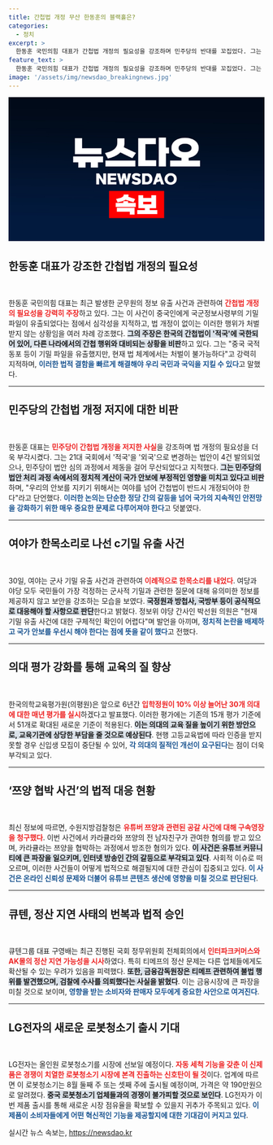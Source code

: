 ```yaml
---
title: 간첩법 개정 무산 한동훈의 블랙홀은?
categories:
  - 정치
excerpt: >
  한동훈 국민의힘 대표가 간첩법 개정의 필요성을 강조하며 민주당의 반대를 꼬집었다. 그는 중국 정보 유출 사건은 간첩죄로 처벌할 수 없다며 법 개정의 긴급성을 역설했다. 국가 안보와 관련된 이 발언은 정치적 갈등 속에서 여야의 공감대를 이끌어내는 계기가 될 것으로 기대된다.
feature_text: >
  한동훈 국민의힘 대표가 간첩법 개정의 필요성을 강조하며 민주당의 반대를 꼬집었다. 그는 중국 정보 유출 사건은 간첩죄로 처벌할 수 없다며 법 개정의 긴급성을 역설했다. 국가 안보와 관련된 이 발언은 정치적 갈등 속에서 여야의 공감대를 이끌어내는 계기가 될 것으로 기대된다.
image: '/assets/img/newsdao_breakingnews.jpg'
---
```


<p><img src="/assets/img/newsdao_breakingnews.jpg" alt="pcversion 속보" /></p>

<h2 data-ke-size="size26">한동훈 대표가 강조한 간첩법 개정의 필요성</h2>

<p data-ke-size="size16">&nbsp;</p>

<p>한동훈 국민의힘 대표는 최근 발생한 군무원의 정보 유출 사건과 관련하여 <b><span style="color: #ee2323;">간첩법 개정의 필요성을 강력히 주장</span></b>하고 있다. 그는 이 사건이 중국인에게 국군정보사령부의 기밀 파일이 유출되었다는 점에서 심각성을 지적하고, 법 개정이 없이는 이러한 행위가 처벌받지 않는 상황임을 여러 차례 강조했다. <b><span style="background-color: #21538527;">그의 주장은 한국의 간첩법이 '적국'에 국한되어 있어, 다른 나라에서의 간첩 행위와 대비되는 상황을 비판</span></b>하고 있다. 그는 "중국 국적 동포 등이 기밀 파일을 유출했지만, 현재 법 체계에서는 처벌이 불가능하다"고 강력히 지적하며, <b><span style="color: #1a5490;">이러한 법적 결함을 빠르게 해결해야 우리 국민과 국익을 지킬 수 있다</span></b>고 말했다.</p>

<hr/>

<h2 data-ke-size="size26">민주당의 간첩법 개정 저지에 대한 비판</h2>

<p data-ke-size="size16">&nbsp;</p>

<p>한동훈 대표는 <b><span style="color: #ee2323;">민주당이 간첩법 개정을 저지한 사실</span></b>을 강조하며 법 개정의 필요성을 더욱 부각시켰다. 그는 21대 국회에서 '적국'을 '외국'으로 변경하는 법안이 4건 발의되었으나, 민주당이 법안 심의 과정에서 제동을 걸어 무산되었다고 지적했다. <b><span style="background-color: #21538527;">그는 민주당의 법안 처리 과정 속에서의 정치적 계산이 국가 안보에 부정적인 영향을 미치고 있다고 비판</span></b>하며, "우리의 안보를 지키기 위해서는 여야를 넘어 간첩법이 반드시 개정되어야 한다"라고 단언했다. <b><span style="color: #1a5490;">이러한 논의는 단순한 정당 간의 갈등을 넘어 국가의 지속적인 안전망을 강화하기 위한 매우 중요한 문제로 다루어져야 한다</span></b>고 덧붙였다.</p>

<hr/>

<h2 data-ke-size="size26">여야가 한목소리로 나선 c기밀 유출 사건</h2>

<p data-ke-size="size16">&nbsp;</p>

<p>30일, 여야는 군사 기밀 유출 사건과 관련하여 <b><span style="color: #ee2323;">이례적으로 한목소리를 내었다</span></b>. 여당과 야당 모두 국민들이 가장 걱정하는 군사적 기밀과 관련한 질문에 대해 유의미한 정보를 제공하지 않고 보안을 강조하는 모습을 보였다. <b><span style="background-color: #21538527;">국정원과 방첩사, 국방부 등이 공식적으로 대응해야 할 사항으로 판단</span></b>한다고 밝혔다. 정보위 야당 간사인 박선원 의원은 "현재 기밀 유출 사건에 대한 구체적인 확인이 어렵다"며 발언을 아끼며, <b><span style="color: #1a5490;">정치적 논란을 배제하고 국가 안보를 우선시 해야 한다는 점에 뜻을 같이 했다</span></b>고 전했다.</p>

<hr/>

<h2 data-ke-size="size26">의대 평가 강화를 통해 교육의 질 향상</h2>

<p data-ke-size="size16">&nbsp;</p>

<p>한국의학교육평가원(의평원)은 앞으로 6년간 <b><span style="color: #ee2323;">입학정원이 10% 이상 늘어난 30개 의대에 대한 매년 평가를 실시</span></b>하겠다고 발표했다. 이러한 평가에는 기존의 15개 평가 기준에서 51개로 확대된 새로운 기준이 적용된다. <b><span style="background-color: #21538527;">이는 의대의 교육 질을 높이기 위한 방안으로, 교육기관에 상당한 부담을 줄 것으로 예상된다</span></b>. 현행 고등교육법에 따라 인증을 받지 못할 경우 신입생 모집이 중단될 수 있어, <b><span style="color: #1a5490;">각 의대의 질적인 개선이 요구된다</span></b>는 점이 더욱 부각되고 있다.</p>

<hr/>

<h2 data-ke-size="size26">‘쯔양 협박 사건’의 법적 대응 현황</h2>

<p data-ke-size="size16">&nbsp;</p>

<p>최신 정보에 따르면, 수원지방검찰청은 <b><span style="color: #ee2323;">유튜버 쯔양과 관련된 공갈 사건에 대해 구속영장을 청구했다</span></b>. 이번 사건에서 카라큘라와 쯔양의 전 남자친구가 관여한 혐의를 받고 있으며, 카라큘라는 쯔양을 협박하는 과정에서 방조한 혐의가 있다. <b><span style="background-color: #21538527;">이 사건은 유튜브 커뮤니티에 큰 파장을 일으키며, 인터넷 방송인 간의 갈등으로 부각되고 있다</span></b>. 사회적 이슈로 떠오르며, 이러한 사건들이 어떻게 법적으로 해결될지에 대한 관심이 집중되고 있다. <b><span style="color: #1a5490;">이 사건은 온라인 신뢰성 문제와 더불어 유튜브 콘텐츠 생산에 영향을 미칠 것으로 판단된다</span></b>.</p>

<hr/>

<h2 data-ke-size="size26">큐텐, 정산 지연 사태의 번복과 법적 승인</h2>

<p data-ke-size="size16">&nbsp;</p>

<p>큐텐그룹 대표 구영배는 최근 진행된 국회 정무위원회 전체회의에서 <b><span style="color: #ee2323;">인터파크커머스와 AK몰의 정산 지연 가능성을 시사</span></b>하였다. 특히 티메프의 정산 문제는 다른 업체들에게도 확산될 수 있는 우려가 있음을 피력했다. <b><span style="background-color: #21538527;">또한, 금융감독원장은 티메프 관련하여 불법 행위를 발견했으며, 검찰에 수사를 의뢰했다는 사실을 밝혔다</span></b>. 이는 금융시장에 큰 파장을 미칠 것으로 보이며, <b><span style="color: #1a5490;">영향을 받는 소비자와 판매자 모두에게 중요한 사안으로 여겨진다</span></b>.</p>

<hr/>

<h2 data-ke-size="size26">LG전자의 새로운 로봇청소기 출시 기대</h2>

<p data-ke-size="size16">&nbsp;</p>

<p>LG전자는 올인원 로봇청소기를 시장에 선보일 예정이다. <b><span style="color: #ee2323;">자동 세척 기능을 갖춘 이 신제품은 경쟁이 치열한 로봇청소기 시장에 본격 진출하는 신호탄이 될 것</span></b>이다. 업계에 따르면 이 로봇청소기는 8월 둘째 주 또는 셋째 주에 출시될 예정이며, 가격은 약 190만원으로 알려졌다. <b><span style="background-color: #21538527;">중국 로봇청소기 업체들과의 경쟁이 불가피할 것으로 보인다</span></b>. LG전자가 이번 제품 출시를 통해 새로운 시장 점유율을 확보할 수 있을지 귀추가 주목되고 있다. <b><span style="color: #1a5490;">이 제품이 소비자들에게 어떤 혁신적인 기능을 제공할지에 대한 기대감이 커지고 있다</span></b>.</p>

<p data-ke-size="size16"></p>
실시간 뉴스 속보는, <a href="https://newsdao.kr" rel="dofollow">https://newsdao.kr</a>


